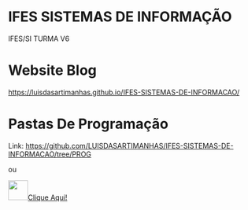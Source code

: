 # IFES SISTEMAS DE INFORMAÇÃO
IFES/SI TURMA V6

# Website Blog
https://luisdasartimanhas.github.io/IFES-SISTEMAS-DE-INFORMACAO/

# Pastas De Programação
Link: https://github.com/LUISDASARTIMANHAS/IFES-SISTEMAS-DE-INFORMACAO/tree/PROG 

ou

<img height="40px" src="https://encrypted-tbn0.gstatic.com/images?q=tbn:ANd9GcT0JfgKPV-65eslxXol5YEAxN5P1JuX57J0eg&usqp=CAU"/>[Clique Aqui!](https://github.com/LUISDASARTIMANHAS/IFES-SISTEMAS-DE-INFORMACAO/tree/PROG)
